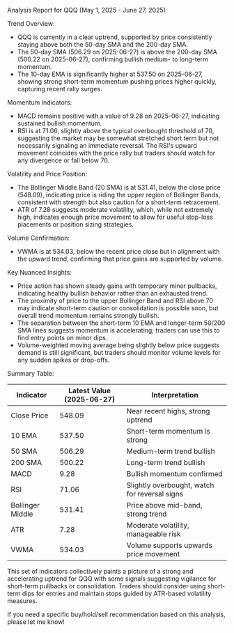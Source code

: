 Analysis Report for QQQ (May 1, 2025 - June 27, 2025)

Trend Overview:
- QQQ is currently in a clear uptrend, supported by price consistently staying above both the 50-day SMA and the 200-day SMA.
- The 50-day SMA (506.29 on 2025-06-27) is above the 200-day SMA (500.22 on 2025-06-27), confirming bullish medium- to long-term momentum.
- The 10-day EMA is significantly higher at 537.50 on 2025-06-27, showing strong short-term momentum pushing prices higher quickly, capturing recent rally surges.

Momentum Indicators:
- MACD remains positive with a value of 9.28 on 2025-06-27, indicating sustained bullish momentum.
- RSI is at 71.06, slightly above the typical overbought threshold of 70, suggesting the market may be somewhat stretched short term but not necessarily signaling an immediate reversal. The RSI's upward movement coincides with the price rally but traders should watch for any divergence or fall below 70.

Volatility and Price Position:
- The Bollinger Middle Band (20 SMA) is at 531.41, below the close price (548.09), indicating price is riding the upper region of Bollinger Bands, consistent with strength but also caution for a short-term retracement.
- ATR of 7.28 suggests moderate volatility, which, while not extremely high, indicates enough price movement to allow for useful stop-loss placements or position sizing strategies.

Volume Confirmation:
- VWMA is at 534.03, below the recent price close but in alignment with the upward trend, confirming that price gains are supported by volume.

Key Nuanced Insights:
- Price action has shown steady gains with temporary minor pullbacks, indicating healthy bullish behavior rather than an exhausted trend.
- The proximity of price to the upper Bollinger Band and RSI above 70 may indicate short-term caution or consolidation is possible soon, but overall trend momentum remains strongly bullish.
- The separation between the short-term 10 EMA and longer-term 50/200 SMA lines suggests momentum is accelerating; traders can use this to find entry points on minor dips.
- Volume-weighted moving average being slightly below price suggests demand is still significant, but traders should monitor volume levels for any sudden spikes or drop-offs.

Summary Table:

| Indicator       | Latest Value (2025-06-27) | Interpretation                           |
|-----------------|---------------------------|-----------------------------------------|
| Close Price     | 548.09                    | Near recent highs, strong uptrend       |
| 10 EMA          | 537.50                    | Short-term momentum is strong           |
| 50 SMA          | 506.29                    | Medium-term trend bullish                |
| 200 SMA         | 500.22                    | Long-term trend bullish                  |
| MACD            | 9.28                      | Bullish momentum confirmed               |
| RSI             | 71.06                     | Slightly overbought, watch for reversal signs |
| Bollinger Middle| 531.41                    | Price above mid-band, strong trend       |
| ATR             | 7.28                      | Moderate volatility, manageable risk     |
| VWMA            | 534.03                    | Volume supports upwards price movement   |

This set of indicators collectively paints a picture of a strong and accelerating uptrend for QQQ with some signals suggesting vigilance for short-term pullbacks or consolidation. Traders should consider using short-term dips for entries and maintain stops guided by ATR-based volatility measures.

If you need a specific buy/hold/sell recommendation based on this analysis, please let me know!